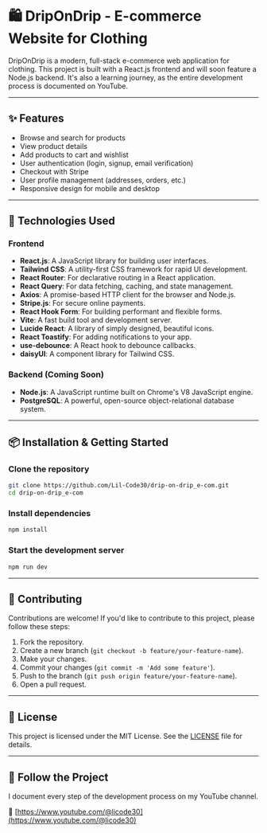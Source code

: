 # 🛍️ DripOnDrip - E-commerce Website for Clothing

DripOnDrip is a modern, full-stack e-commerce web application for clothing. This project is built with a React.js frontend and will soon feature a Node.js backend. It's also a learning journey, as the entire development process is documented on YouTube.

---

## ✨ Features

*   Browse and search for products
*   View product details
*   Add products to cart and wishlist
*   User authentication (login, signup, email verification)
*   Checkout with Stripe
*   User profile management (addresses, orders, etc.)
*   Responsive design for mobile and desktop

---

## 🚀 Technologies Used

### Frontend

*   **React.js**: A JavaScript library for building user interfaces.
*   **Tailwind CSS**: A utility-first CSS framework for rapid UI development.
*   **React Router**: For declarative routing in a React application.
*   **React Query**: For data fetching, caching, and state management.
*   **Axios**: A promise-based HTTP client for the browser and Node.js.
*   **Stripe.js**: For secure online payments.
*   **React Hook Form**: For building performant and flexible forms.
*   **Vite**: A fast build tool and development server.
*   **Lucide React**: A library of simply designed, beautiful icons.
*   **React Toastify**: For adding notifications to your app.
*   **use-debounce**: A React hook to debounce callbacks.
*   **daisyUI**: A component library for Tailwind CSS.

### Backend (Coming Soon)

*   **Node.js**: A JavaScript runtime built on Chrome's V8 JavaScript engine.
*   **PostgreSQL**: A powerful, open-source object-relational database system.

---

## 📦 Installation & Getting Started

### Clone the repository

```bash
git clone https://github.com/Lil-Code30/drip-on-drip_e-com.git
cd drip-on-drip_e-com
```

### Install dependencies

```bash
npm install
```

### Start the development server

```bash
npm run dev
```

---

## 🤝 Contributing

Contributions are welcome! If you'd like to contribute to this project, please follow these steps:

1.  Fork the repository.
2.  Create a new branch (`git checkout -b feature/your-feature-name`).
3.  Make your changes.
4.  Commit your changes (`git commit -m 'Add some feature'`).
5.  Push to the branch (`git push origin feature/your-feature-name`).
6.  Open a pull request.

---

## 📄 License

This project is licensed under the MIT License. See the [LICENSE](LICENSE) file for details.

---

## 🎥 Follow the Project

I document every step of the development process on my YouTube channel.

🔗 [https://www.youtube.com/@licode30](https://www.youtube.com/@licode30)